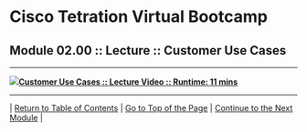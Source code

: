 # Cisco Tetration Virtual Bootcamp
  
## Module 02.00 :: Lecture :: Customer Use Cases

---
<a href="https://deftcon-tetration-virtual-bootcamp.s3.us-east-2.amazonaws.com/lectures/Module_02.00__Lecture__Customer_Use_Cases.mp4" style="font-weight:bold"><img src="https://tetration.guru/bootcamp/diagrams/images/video_icon_mini.png">Customer Use Cases :: Lecture Video :: Runtime: 11 mins</a>  
  
---  
  
| [Return to Table of Contents](https://tetration.guru/bootcamp/) | [Go to Top of the Page](README.md) | [Continue to the Next Module](../module_03/) |